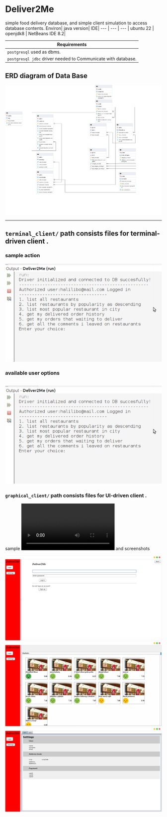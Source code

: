 # Deliver2Me
simple food delivery database, and simple client simulation to access database contents.
Environ| java version| IDE|
--- | --- | --- |
ubuntu 22 | openjdk8 | NetBeans IDE 8.2|

Requirements|
--- |
`postgresql` used as dbms.|
`postgresql jdbc` driver needed to Communicate with database.|

## ERD diagram of Data Base
![terminal cli](https://github.com/ibo52/Deliver2Me/blob/master/images/DataBase%20ERD%20Diagram.png)

---

## `terminal_client/` path consists files for terminal-driven client .
### sample action
![terminal cli](https://github.com/ibo52/Deliver2Me/blob/master/images/termianalClientOptions.png)
### available user options
![terminal cli](https://github.com/ibo52/Deliver2Me/blob/master/images/termianalClientOptions.png)
---

### `graphical_client/` path consists files for UI-driven client .
sample ![video](https://github.com/ibo52/Deliver2Me/blob/master/images/sampleGUIvideo.webm) and screenshots

![ui_cli](https://github.com/ibo52/Deliver2Me/blob/master/images/loginWindow.png)
![ui_cli](https://github.com/ibo52/Deliver2Me/blob/master/images/marketsWindow.png)
![ui_cli](https://github.com/ibo52/Deliver2Me/blob/master/images/userSettingsWindow.png)
